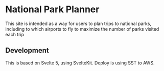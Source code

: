 # National Park Planner
This site is intended as a way for users to plan trips to national parks, including to which airports to fly to maximize the number of parks visited each trip

## Development
This is based on Svelte 5, using SvelteKit. Deploy is using SST to AWS.
